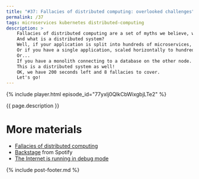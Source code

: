```yaml
---
title: "#37: Fallacies of distributed computing: overlooked challenges"
permalink: /37
tags: microservices kubernetes distributed-computing
description: >
    Fallacies of distributed computing are a set of myths we believe, when designing complex systems.
    And what is a distributed system?
    Well, if your application is split into hundreds of microservices, it's distributed.
    Or if you have a single application, scaled horizontally to hundreds of instances.
    Or...
    If you have a monolith connecting to a database on the other node.
    This is a distributed system as well!
    OK, we have 200 seconds left and 8 fallacies to cover.
    Let's go!
---
```


{% include player.html episode_id="77yxlj0QlkCbWixgbjLTe2" %}

{{ page.description }}

<!--
## Number 1: The network is reliable

Somehow we believe that making an HTTP request will always suceed.
OK, it can fail with 404 when the resource does not exist.
We somehow forget about dropped packets, broken connections, random router failures, malformed data frames.
So much can happen between two machines talking to each other.
In the same server rack or on two sides of the ocean.

## Number 2: Latency is zero

We can't beat the speed of light.
See episode 7 of this podcast.
Light needs about hundred millisconds to travel from one continent to another.
There is no way around that.
If your system needs to make ten sequential requests between Europe and America, expect at least one second spent in transit.

## Number 3: Bandwidth is infinite

It's atually possible to saturate network interface.
Really.
Modern protocols like JSON over HTTP add so much bloat to the real data that it's surprisingly easy to run out of bandwidth.
Even without Facebook's scale.
BTW Facebook is using BitTorrent to deploy their monolithic backend.
Otherwise, it would take ages to transfer a large binary from one server to thousands of others.

## Number 4: The network is secure

In the old days we all used HTTP without TLS.
These days even raffic inside our data centers should be encrypted.
You never know what malicious actors are deployed next to your machine in the cloud.

## Number 5: Topology doesn't change

Modern architectures on top of Kubernetes and alike make it impossible to rely on static IPs.
Dynamic discovery is everywhere.
Sometimes we hit a server next to us, sometimes on the other continent.
The deployment topology is constantly changing and we can't predict latencies and number of hops.

## Number 6: There is one administrator

Modern systems are so complex that while handling a request you are probably hitting tens of APIs.
Some are public, some are proprietary.
Some were implemented by your team, some by an ofshore company years ago.
Sometimes the hardest part is not finding the broken component.
It's figuring out who is responsible for it.
There are even special service catalogs for that, like [Backstage](https://backstage.io/) from Spotify.

## Number 7: Transport cost is zero

Internet is running in debug mode.
HTTP protocol used to be textual.
Machine-to-machine communication is done via JSON, a textual protocol.
I can't even imagine how much computing power we could save by using binary protocols.
Not to mention the superior support for validation.
Although that power would have been used for pointless mining of bitcoins.
But that's a different story.

## Number 8: The network is homogeneous

We somehow believe that all machines are the same.
We forget that their architecture and capabilities are different.
When was the last time you though about little- vs. big-endian?
We standing on the shoulders of decades-old protocols.
Battle-proven under a lot of conditions.
Ethernet, IP, TCP/IP.
Don't take them for granted and don't reinvent them.

There are actually more myths, but these are most common.
That's if, thanks for listening, bye!
-->

# More materials

* [Fallacies of distributed computing](https://en.wikipedia.org/wiki/Fallacies_of_distributed_computing)
* [Backstage](https://backstage.io/) from Spotify
* [The Internet is running in debug mode](http://java-is-the-new-c.blogspot.com/2014/10/why-protocols-are-messy-concept.html)


{% include post-footer.md %}